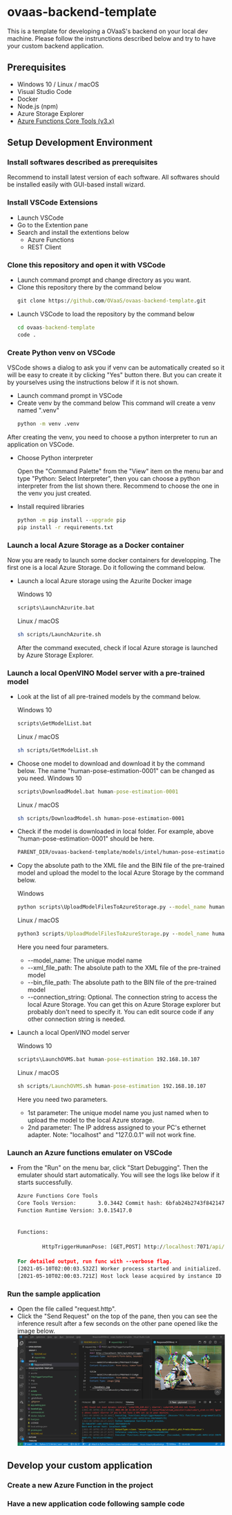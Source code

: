# ovaas-backend-template
This is a template for developing a OVaaS's backend on your local dev machine. Please follow the instrunctions described below and try to have your custom backend application.

## Prerequisites
- Windows 10 / Linux / macOS
- Visual Studio Code
- Docker
- Node.js (npm)
- Azure Storage Explorer
- [Azure Functions Core Tools (v3.x)](https://docs.microsoft.com/ja-jp/azure/azure-functions/functions-run-local?tabs=windows%2Ccsharp%2Cbash#install-the-azure-functions-core-tools)
## Setup Development Environment

### Install softwares described as prerequisites
Recommend to install latest version of each software. All softwares should be installed easily with GUI-based install wizard.
### Install VSCode Extensions
- Launch VSCode
- Go to the Extention pane
- Search and install the extentions below
    - Azure Functions
    - REST Client
### Clone this repository and open it with VSCode
- Launch command prompt and change directory as you want.
- Clone this repository there by the command below
    ```cmd
    git clone https://github.com/OVaaS/ovaas-backend-template.git
    ```
- Launch VSCode to load the repository by the command below
    ```cmd
    cd ovaas-backend-template
    code .
    ```
### Create Python venv on VSCode
VSCode shows a dialog to ask you if venv can be automatically created so it will be easy to create it by clicking "Yes" button there. But you can create it by yourselves using the instructions below if it is not shown.

- Launch command prompt in VSCode
- Create venv by the command below
    This command will create a venv named ".venv" 
    ```cmd
    python -m venv .venv
    ```
After creating the venv, you need to choose a python interpreter to run an application on VSCode.
- Choose Python interpreter

    Open the "Command Palette" from the "View" item on the menu bar and type "Python: Select Interpreter", then you can choose a python interpreter from the list shown there. Recommend to choose the one in the venv you just created.
- Install required libraries
    ```cmd
    python -m pip install --upgrade pip
    pip install -r requirements.txt
    ```

### Launch a local Azure Storage as a Docker container
Now you are ready to launch some docker containers for developping. The first one is a local Azure Storage. Do it following the command below.
- Launch a local Azure storage using the Azurite Docker image

    Windows 10
    ```cmd
    scripts\LaunchAzurite.bat
    ```
    Linux / macOS
    ```bash
    sh scripts/LaunchAzurite.sh
    ```
    After the command executed, check if local Azure storage is launched by Azure Storage Explorer.

### Launch a local OpenVINO Model server with a pre-trained model
- Look at the list of all pre-trained models by the command below.

    Windows 10
    ```cmd
    scripts\GetModelList.bat
    ```
    Linux / macOS
    ```bash
    sh scripts/GetModelList.sh
    ```

- Choose one model to download and download it by the command below. The name "human-pose-estimation-0001" can be changed as you need.
    Windows 10
    ```cmd
    scripts\DownloadModel.bat human-pose-estimation-0001
    ```
    Linux / macOS
    ```bash
    sh scripts/DownloadModel.sh human-pose-estimation-0001
    ```
- Check if the model is downloaded in local folder. For example, above "human-pose-estimation-0001" should be here.
    ```cmd
    PARENT_DIR/ovaas-backend-template/models/intel/human-pose-estimation-0001/FPXX
    ```
- Copy the absolute path to the XML file and the BIN file of the pre-trained model and upload the model to the local Azure Storage by the command below.

    Windows
    ```cmd
    python scripts\UploadModelFilesToAzureStorage.py --model_name human-pose-estimation --xml_file_path PARENT_DIR\ovaas-backend-template\models\intel\human-pose-estimation-0001\FPXX\human-pose-estimation-0001.xml --bin_file_path PARENT_DIR\ovaas-backend-template\models\intel\human-pose-estimation-0001\FPXX\human-pose-estimation-0001.bin
    ```

    Linux / macOS
    ```cmd
    python3 scripts/UploadModelFilesToAzureStorage.py --model_name human-pose-estimation --xml_file_path PARENT_DIR/ovaas-backend-template/models/intel/human-pose-estimation-0001/FPXX/human-pose-estimation-0001.xml --bin_file_path PARENT_DIR/ovaas-backend-template/models/intel/human-pose-estimation-0001/FPXX/human-pose-estimation-0001.bin
    ```
    Here you need four parameters.
    
    - --model_name: The unique model name
    - --xml_file_path: The absolute path to the XML file of the pre-trained model
    - --bin_file_path: The absolute path to the BIN file of the pre-trained model
    - --connection_string: Optional. The connection string to access the local Azure Storage. You can get this on Azure Storage explorer but probably don't need to specify it. You can edit source code if any other connection string is needed.

- Launch a local OpenVINO model server

    Windows 10
    ```cmd
    scripts\LaunchOVMS.bat human-pose-estimation 192.168.10.107
    ```
    Linux / macOS
    ```cmd
    sh scripts/LaunchOVMS.sh human-pose-estimation 192.168.10.107
    ```
    Here you need two parameters.

    - 1st parameter: The unique model name you just named when to upload the model to the local Azure storage.
    - 2nd parameter: The IP address assigned to your PC's ethernet adapter. Note: "localhost" and "127.0.0.1" will not work fine.

### Launch an Azure functions emulater on VSCode
- From the "Run" on the menu bar, click "Start Debugging". Then the emulater should start automatically. You will see the logs like below if it starts successfully.
    ```cmd
    Azure Functions Core Tools
    Core Tools Version:       3.0.3442 Commit hash: 6bfab24b2743f8421475d996402c398d2fe4a9e0  (64-bit)
    Function Runtime Version: 3.0.15417.0


    Functions:

            HttpTriggerHumanPose: [GET,POST] http://localhost:7071/api/HttpTriggerHumanPose

    For detailed output, run func with --verbose flag.
    [2021-05-10T02:00:03.532Z] Worker process started and initialized.
    [2021-05-10T02:00:03.721Z] Host lock lease acquired by instance ID '000000000000000000000000F6FB3AFD'.
    ```
### Run the sample application
- Open the file called "request.http".
- Click the "Send Request" on the top of the pane, then you can see the inference result after a few seconds on the other pane opened like the image below.
![Sample Inference Result](img/result.png "sample result")

## Develop your custom application

### Create a new Azure Function in the project
### Have a new application code following sample code
